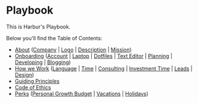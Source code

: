 # Playbook

This is Harbur's Playbook.

Below you'll find the Table of Contents:

* [About] ([Company] | [Logo] | [Description] | [Mission])
* [Onboarding] ([Account] | [Laptop] | [Dotfiles] | [Text Editor] | [Planning] | [Developing] | [Blogging])
* [How we Work] ([Language] | [Time] | [Consulting] | [Investment Time] | [Leads] | [Design])
* [Guiding Principles]
* [Code of Ethics]
* [Perks] ([Personal Growth Budget] | [Vacations] | [Holidays])

[About]: docs/about.md
  [Company]: docs/about.md#company
  [Logo]: docs/about.md#logo
  [Description]: docs/about.md#description
  [Mission]: docs/about.md#mission

[Onboarding]: docs/onboarding.md
  [Account]: docs/onboarding.md#account
  [Laptop]: docs/onboarding.md#laptop
  [Dotfiles]: docs/onboarding.md#dotfiles
  [Text Editor]: docs/onboarding.md#text-editor
  [Planning]: docs/onboarding.md#planning
  [Developing]: docs/onboarding.md#developing
  [Blogging]: docs/onboarding.md#blogging
[How we Work]: docs/how-we-work.md
  [Language]: docs/how-we-work.md#language
  [Time]: docs/how-we-work.md#time
  [Consulting]: docs/how-we-work.md#consulting
  [Investment Time]: docs/how-we-work.md#investment-time
  [Leads]: docs/how-we-work.md#leads
  [Design]: docs/how-we-work.md#design
[Guiding Principles]: docs/guiding-principles.md
[Code of Ethics]: docs/code-of-ethics.md
[Perks]: docs/perks.md
  [Personal Growth Budget]: docs/perks.md#personal-growth-budget
  [Vacations]: docs/perks.md#vacations
  [Holidays]: docs/perks.md#holidays
